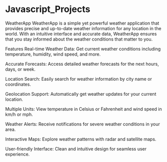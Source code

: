 # Javascript_Projects
WeatherApp
WeatherApp is a simple yet powerful weather application that provides precise and up-to-date weather information for any location in the world. With an intuitive interface and accurate data, WeatherApp ensures that you stay informed about the weather conditions that matter to you.

Features
Real-time Weather Data: Get current weather conditions including temperature, humidity, wind speed, and more.

Accurate Forecasts: Access detailed weather forecasts for the next hours, days, or week.

Location Search: Easily search for weather information by city name or coordinates.

Geolocation Support: Automatically get weather updates for your current location.

Multiple Units: View temperature in Celsius or Fahrenheit and wind speed in km/h or mph.

Weather Alerts: Receive notifications for severe weather conditions in your area.

Interactive Maps: Explore weather patterns with radar and satellite maps.

User-friendly Interface: Clean and intuitive design for seamless user experience.
